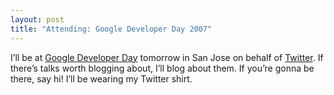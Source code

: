 ```yaml
---
layout: post
title: "Attending: Google Developer Day 2007"
---
```





I’ll be at [Google Developer Day](http://code.google.com/events/developerday/mv-home.html) tomorrow in San Jose on behalf of [Twitter](http://twitter.com). If there’s talks worth blogging about, I’ll blog about them. If you’re gonna be there, say hi! I’ll be wearing my Twitter shirt.
